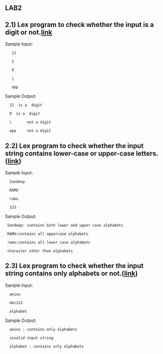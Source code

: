 ##  LAB2

## 2.1)  Lex program to check whether the input is a digit or not.[link](.\Digitornot)

  Sample Input:
       
       12
       
       1  
       
       9
       
       \
       
       app

 Sample Output:
 
      12  is a  digit
      
      9  is a  digit
      
      \       not a digit
      
      app     not a digit
      
      
## 2.2) Lex program to check whether the input string contains lower-case or upper-case letters.([link](./LowercaseorUppercase))
 
 Sample Input:
     
      Sandeep
      
      RAMU
      
      ramu
      
      123
 
 Sample Output:
 
     Sandeep: contains both lower and upper case alphabets
    
     RAMU:contains all uppercase alphabets
    
     ramu:contains all lower case alphabets
    
     character other than alphabets
    

## 2.3) Lex program  to check whether the input string contains only alphabets or not.([link](./Onlyalphabets))

   
   Sample Input:
   
      aeiou
      
      abc123
      
      alphabet
    
   Sample Output:
   
      aeiou : contains only alphabets
      
      invalid input string
      
      alphabet : contains only alphabets
       
       
       
